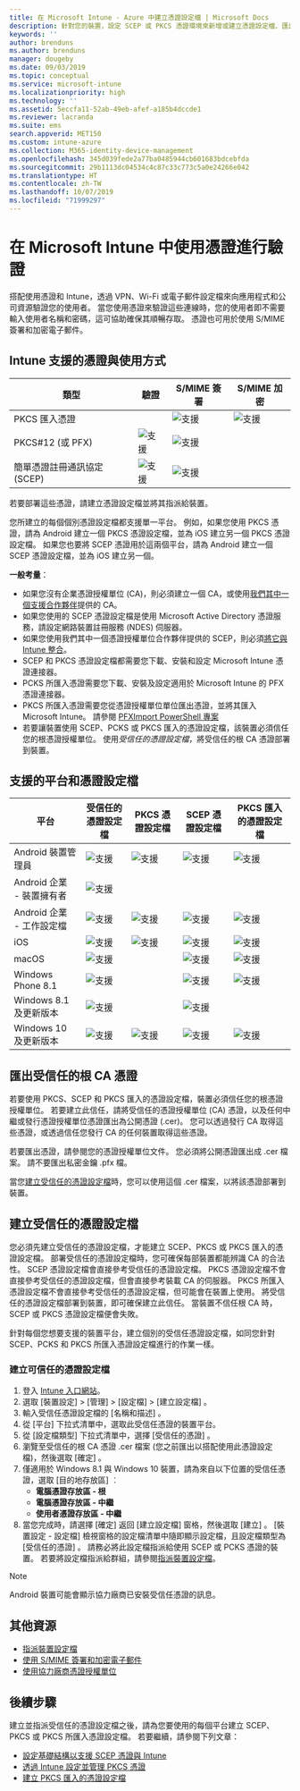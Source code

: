 ```yaml
---
title: 在 Microsoft Intune - Azure 中建立憑證設定檔 | Microsoft Docs
description: 針對您的裝置，設定 SCEP 或 PKCS 憑證環境來新增或建立憑證設定檔、匯出公開憑證、在 Azure 入口網站中建立設定檔，然後將 SCEP 或 PKCS 指派給 Azure 入口網站之 Microsoft Intune 中憑證設定檔
keywords: ''
author: brenduns
ms.author: brenduns
manager: dougeby
ms.date: 09/03/2019
ms.topic: conceptual
ms.service: microsoft-intune
ms.localizationpriority: high
ms.technology: ''
ms.assetid: 5eccfa11-52ab-49eb-afef-a185b4dccde1
ms.reviewer: lacranda
ms.suite: ems
search.appverid: MET150
ms.custom: intune-azure
ms.collection: M365-identity-device-management
ms.openlocfilehash: 345d039fede2a77ba0485944cb601683bdcebfda
ms.sourcegitcommit: 29b1113dc04534c4c87c33c773c5a0e24266e042
ms.translationtype: HT
ms.contentlocale: zh-TW
ms.lasthandoff: 10/07/2019
ms.locfileid: "71999297"
---
```

# <a name="use-certificates-for-authentication-in-microsoft-intune"></a>在 Microsoft Intune 中使用憑證進行驗證  

搭配使用憑證和 Intune，透過 VPN、Wi-Fi 或電子郵件設定檔來向應用程式和公司資源驗證您的使用者。 當您使用憑證來驗證這些連線時，您的使用者即不需要輸入使用者名稱和密碼，這可協助確保其順暢存取。 憑證也可用於使用 S/MIME 簽署和加密電子郵件。

## <a name="intune-supported-certificates-and-usage"></a>Intune 支援的憑證與使用方式
| 類型              | 驗證 | S/MIME 簽署 | S/MIME 加密  |
|--|--|--|--|
| PKCS 匯入憑證 |  | ![支援](./media/certificates-configure/green-check.png) | ![支援](./media/certificates-configure/green-check.png)|
| PKCS#12 (或 PFX)    | ![支援](./media/certificates-configure/green-check.png) | ![支援](./media/certificates-configure/green-check.png) |  |
| 簡單憑證註冊通訊協定 (SCEP)  | ![支援](./media/certificates-configure/green-check.png) | ![支援](./media/certificates-configure/green-check.png) | |

若要部署這些憑證，請建立憑證設定檔並將其指派給裝置。  

您所建立的每個個別憑證設定檔都支援單一平台。 例如，如果您使用 PKCS 憑證，請為 Android 建立一個 PKCS 憑證設定檔，並為 iOS 建立另一個 PKCS 憑證設定檔。 如果您也要將 SCEP 憑證用於這兩個平台，請為 Android 建立一個 SCEP 憑證設定檔，並為 iOS 建立另一個。  

**一般考量**：  
- 如果您沒有企業憑證授權單位 (CA)，則必須建立一個 CA，或使用[我們其中一個支援合作夥伴](certificate-authority-add-scep-overview.md#third-party-certification-authority-partners)提供的 CA。
- 如果您使用的 SCEP 憑證設定檔是使用 Microsoft Active Directory 憑證服務，請設定網路裝置註冊服務 (NDES) 伺服器。
- 如果您使用我們其中一個憑證授權單位合作夥伴提供的 SCEP，則必須[將它與 Intune 整合](certificate-authority-add-scep-overview.md#set-up-third-party-ca-integration)。
- SCEP 和 PKCS 憑證設定檔都需要您下載、安裝和設定 Microsoft Intune 憑證連接器。 
- PCKS 所匯入憑證需要您下載、安裝及設定適用於 Microsoft Intune 的 PFX 憑證連接器。
- PKCS 所匯入憑證需要您從憑證授權單位單位匯出憑證，並將其匯入 Microsoft Intune。 請參閱 [PFXImport PowerShell 專案](https://github.com/Microsoft/Intune-Resource-Access/tree/develop/src/PFXImportPowershell)
- 若要讓裝置使用 SCEP、PCKS 或 PKCS 匯入的憑證設定檔，該裝置必須信任您的根憑證授權單位。 使用*受信任的憑證設定檔*，將受信任的根 CA 憑證部署到裝置。  

## <a name="supported-platforms-and-certificate-profiles"></a>支援的平台和憑證設定檔  
| 平台              | 受信任的憑證設定檔 | PKCS 憑證設定檔 | SCEP 憑證設定檔 | PKCS 匯入的憑證設定檔  |
|--|--|--|--|---|
| Android 裝置管理員 | ![支援](./media/certificates-configure/green-check.png) | ![支援](./media/certificates-configure/green-check.png) | ![支援](./media/certificates-configure/green-check.png)|  ![支援](./media/certificates-configure/green-check.png) |
| Android 企業 <br> - 裝置擁有者   | ![支援](./media/certificates-configure/green-check.png) |   |  |   |
| Android 企業 <br> - 工作設定檔    | ![支援](./media/certificates-configure/green-check.png) | ![支援](./media/certificates-configure/green-check.png) | ![支援](./media/certificates-configure/green-check.png) | ![支援](./media/certificates-configure/green-check.png) |
| iOS                   | ![支援](./media/certificates-configure/green-check.png) | ![支援](./media/certificates-configure/green-check.png) | ![支援](./media/certificates-configure/green-check.png) | ![支援](./media/certificates-configure/green-check.png) |
| macOS                 | ![支援](./media/certificates-configure/green-check.png) |   |![支援](./media/certificates-configure/green-check.png)|![支援](./media/certificates-configure/green-check.png)|
| Windows Phone 8.1     |![支援](./media/certificates-configure/green-check.png)  |  | ![支援](./media/certificates-configure/green-check.png)| ![支援](./media/certificates-configure/green-check.png) |
| Windows 8.1 及更新版本 |![支援](./media/certificates-configure/green-check.png)  |  |![支援](./media/certificates-configure/green-check.png) |   |
| Windows 10 及更新版本  | ![支援](./media/certificates-configure/green-check.png) | ![支援](./media/certificates-configure/green-check.png) | ![支援](./media/certificates-configure/green-check.png) | ![支援](./media/certificates-configure/green-check.png) |

## <a name="export-the-trusted-root-ca-certificate"></a>匯出受信任的根 CA 憑證  
若要使用 PKCS、SCEP 和 PKCS 匯入的憑證設定檔，裝置必須信任您的根憑證授權單位。 若要建立此信任，請將受信任的憑證授權單位 (CA) 憑證，以及任何中繼或發行憑證授權單位憑證匯出為公開憑證 (.cer)。 您可以透過發行 CA 取得這些憑證，或透過信任您發行 CA 的任何裝置取得這些憑證。  

若要匯出憑證，請參閱您的憑證授權單位文件。 您必須將公開憑證匯出成 .cer 檔案。  請不要匯出私密金鑰 .pfx 檔。  

當您[建立受信任的憑證設定檔](#create-trusted-certificate-profiles)時，您可以使用這個 .cer 檔案，以將該憑證部署到裝置。  

## <a name="create-trusted-certificate-profiles"></a>建立受信任的憑證設定檔  
您必須先建立受信任的憑證設定檔，才能建立 SCEP、PKCS 或 PKCS 匯入的憑證設定檔。 部署受信任的憑證設定檔時，您可確保每部裝置都能辨識 CA 的合法性。 SCEP 憑證設定檔會直接參考受信任的憑證設定檔。 PKCS 憑證設定檔不會直接參考受信任的憑證設定檔，但會直接參考裝載 CA 的伺服器。 PKCS 所匯入憑證設定檔不會直接參考受信任的憑證設定檔，但可能會在裝置上使用。 將受信任的憑證設定檔部署到裝置，即可確保建立此信任。 當裝置不信任根 CA 時，SCEP 或 PKCS 憑證設定檔便會失敗。  

針對每個您想要支援的裝置平台，建立個別的受信任憑證設定檔，如同您針對 SCEP、PCKS 和 PKCS 所匯入憑證設定檔進行的作業一樣。  


### <a name="to-create-a-trusted-certificate-profile"></a>建立可信任的憑證設定檔  

1. 登入 [Intune 入口網站](https://aka.ms/intuneportal)。  
2. 選取 [裝置設定]   > [管理]   > [設定檔]   > [建立設定檔]  。  
3. 輸入受信任憑證設定檔的 [名稱和描述]  。  
4. 從 [平台]  下拉式清單中，選取此受信任憑證的裝置平台。  
5. 從 [設定檔類型]  下拉式清單中，選擇 [受信任的憑證]  。  
6. 瀏覽至受信任的根 CA 憑證 .cer 檔案 (您之前匯出以搭配使用此憑證設定檔)，然後選取 [確定]  。  
7. 僅適用於 Windows 8.1 與 Windows 10 裝置，請為來自以下位置的受信任憑證，選取 [目的地存放區]  ︰  
   - **電腦憑證存放區 - 根**
   - **電腦憑證存放區 - 中繼**
   - **使用者憑證存放區 - 中繼**
8. 當您完成時，請選擇 [確定]  返回 [建立設定檔]  窗格，然後選取 [建立]  。
[裝置設定 - 設定檔]  檢視窗格的設定檔清單中隨即顯示設定檔，且設定檔類型為 [受信任的憑證]  。  請務必將此設定檔指派給使用 SCEP 或 PCKS 憑證的裝置。 若要將設定檔指派給群組，請參閱[指派裝置設定檔](../configuration/device-profile-assign.md)。

> [!NOTE]  
> Android 裝置可能會顯示協力廠商已安裝受信任憑證的訊息。  

## <a name="additional-resources"></a>其他資源  
- [指派裝置設定檔](../configuration/device-profile-assign.md)  
- [使用 S/MIME 簽署和加密電子郵件](certificates-s-mime-encryption-sign.md)  
- [使用協力廠商憑證授權單位](certificate-authority-add-scep-overview.md)  

## <a name="next-steps"></a>後續步驟  
建立並指派受信任的憑證設定檔之後，請為您要使用的每個平台建立 SCEP、PKCS 或 PKCS 所匯入憑證設定檔。 若要繼續，請參閱下列文章：  
- [設定基礎結構以支援 SCEP 憑證與 Intune](certificates-scep-configure.md)  
- [透過 Intune 設定並管理 PKCS 憑證](certficates-pfx-configure.md)  
- [建立 PKCS 匯入的憑證設定檔](certificates-imported-pfx-configure.md#create-a-pkcs-imported-certificate-profile)  

